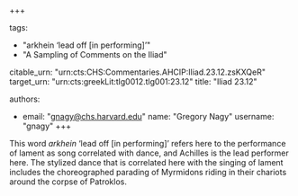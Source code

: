 +++

tags:
- "arkhein ‘lead off [in performing]’"
- "A Sampling of Comments on the Iliad"

citable_urn: "urn:cts:CHS:Commentaries.AHCIP:Iliad.23.12.zsKXQeR"
target_urn: "urn:cts:greekLit:tlg0012.tlg001:23.12"
title: "Iliad 23.12"

authors:
- email: "gnagy@chs.harvard.edu"
  name: "Gregory Nagy"
  username: "gnagy"
+++

<p>This word <em>arkhein</em> ‘lead off [in performing]’ refers here to the performance of lament as song correlated with dance, and Achilles is the lead performer here. The stylized dance that is correlated here with the singing of lament includes the choreographed parading of Myrmidons riding in their chariots around the corpse of Patroklos.  </p>